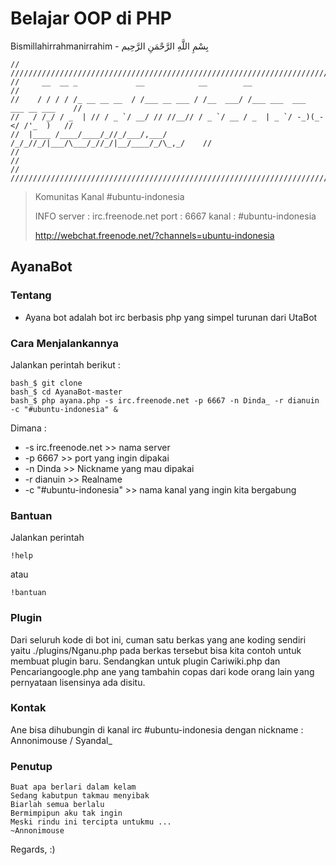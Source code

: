 # Belajar OOP di PHP

Bismillahirrahmanirrahim - بِسْمِ اللَّهِ الرَّحْمَنِ الرَّحِيم

```
// /////////////////////////////////////////////////////////////////////////////////
//     __  __ _             __            __        __                            //
//    / / / / /_ __ __ __  / /___ __ ___ / /__  ___/ /___ ___  ___  ___ __ ___    //
//   / /_/ / _  | // / _ `/ __/ // //__// / _ `/ __ / _  | _ `/ -_)(_-</ /'_  )   //
//  |____ /____/____/_//_/___/,___/    /_/_//_/|___/\___/_//_/|__/____/_/\_,_/    //
//                                                                                // 
// /////////////////////////////////////////////////////////////////////////////////
```
>Komunitas Kanal #ubuntu-indonesia
>
>INFO
>server : irc.freenode.net
>port   : 6667
>kanal  : #ubuntu-indonesia
>
>http://webchat.freenode.net/?channels=ubuntu-indonesia

## AyanaBot

### Tentang

* Ayana bot adalah bot irc berbasis php yang simpel turunan dari UtaBot

### Cara Menjalankannya
Jalankan perintah berikut :
```
bash_$ git clone
bash_$ cd AyanaBot-master
bash_$ php ayana.php -s irc.freenode.net -p 6667 -n Dinda_ -r dianuin -c "#ubuntu-indonesia" &
```

Dimana : 
* -s irc.freenode.net >> nama server
* -p 6667 >> port yang ingin dipakai
* -n Dinda >> Nickname yang mau dipakai
* -r dianuin >> Realname
* -c "#ubuntu-indonesia" >> nama kanal yang ingin kita bergabung

### Bantuan

Jalankan perintah
```
!help
```
atau
```
!bantuan
```

### Plugin
Dari seluruh kode di bot ini, cuman satu berkas yang ane koding sendiri yaitu ./plugins/Nganu.php pada berkas tersebut bisa kita contoh untuk membuat plugin baru.
Sendangkan untuk plugin Cariwiki.php dan Pencariangoogle.php ane yang tambahin copas dari kode orang lain yang pernyataan lisensinya ada disitu.

### Kontak
Ane bisa dihubungin di kanal irc #ubuntu-indonesia dengan nickname : Annonimouse / Syandal_

### Penutup
```
Buat apa berlari dalam kelam
Sedang kabutpun takmau menyibak
Biarlah semua berlalu
Bermimpipun aku tak ingin
Meski rindu ini tercipta untukmu ...
~Annonimouse
```

Regards, :)





 
